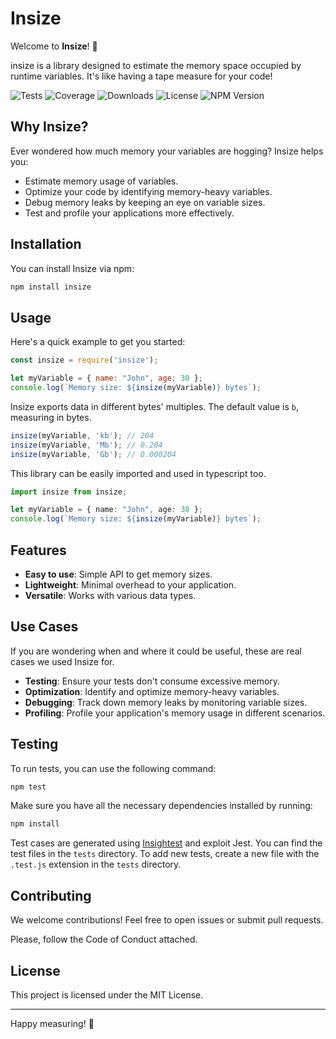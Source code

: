 # Insize

Welcome to **Insize**! 🎉

insize is a library designed to estimate the memory space occupied by runtime variables. It's like having a tape measure for your code!

![Tests](https://img.shields.io/github/actions/workflow/status/VincenzoManto/insize/test.yml?branch=main)
![Coverage](https://img.shields.io/codecov/c/github/VincenzoManto/insize)
![Downloads](https://img.shields.io/npm/dw/insize)
![License](https://img.shields.io/npm/l/insize)
![NPM Version](https://img.shields.io/npm/v/insize)

## Why Insize?

Ever wondered how much memory your variables are hogging? Insize helps you:
- Estimate memory usage of variables.
- Optimize your code by identifying memory-heavy variables.
- Debug memory leaks by keeping an eye on variable sizes.
- Test and profile your applications more effectively.

## Installation

You can install Insize via npm:

```bash
npm install insize
```

## Usage

Here's a quick example to get you started:

```javascript
const insize = require('insize');

let myVariable = { name: "John", age: 30 };
console.log(`Memory size: ${insize(myVariable)} bytes`);
```

Insize exports data in different bytes' multiples. The default value is `b`, measuring in bytes.

```javascript
insize(myVariable, 'kb'); // 204
insize(myVariable, 'Mb'); // 0.204
insize(myVariable, 'Gb'); // 0.000204
```

This library can be easily imported and used in typescript too.

```typescript
import insize from insize;

let myVariable = { name: "John", age: 30 };
console.log(`Memory size: ${insize(myVariable)} bytes`);
```

## Features

- **Easy to use**: Simple API to get memory sizes.
- **Lightweight**: Minimal overhead to your application.
- **Versatile**: Works with various data types.

## Use Cases

If you are wondering when and where it could be useful, these are real cases we used Insize for.

- **Testing**: Ensure your tests don't consume excessive memory.
- **Optimization**: Identify and optimize memory-heavy variables.
- **Debugging**: Track down memory leaks by monitoring variable sizes.
- **Profiling**: Profile your application's memory usage in different scenarios.

## Testing 

To run tests, you can use the following command:

```bash
npm test
```

Make sure you have all the necessary dependencies installed by running:

```bash
npm install
```

Test cases are generated using [Insightest](https://insightest.app) and exploit Jest. You can find the test files in the `tests` directory. To add new tests, create a new file with the `.test.js` extension in the `tests` directory.

## Contributing

We welcome contributions! Feel free to open issues or submit pull requests.

Please, follow the Code of Conduct attached.

## License

This project is licensed under the MIT License.

---

Happy measuring! 📏
